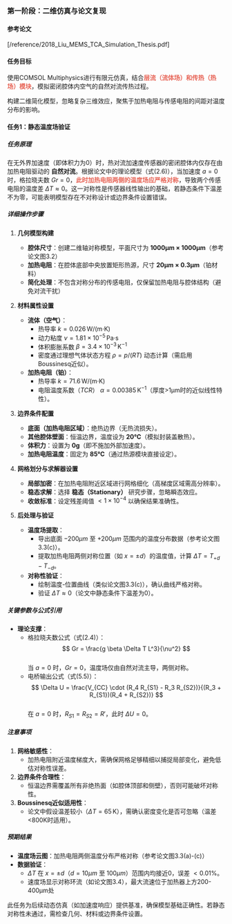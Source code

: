 ### 第一阶段：二维仿真与论文复现
#### 参考论文
[/reference/2018_Liu_MEMS_TCA_Simulation_Thesis.pdf]
#### 任务目标
使用COMSOL Multiphysics进行有限元仿真，结合<span style="font-weight:bold; color:rgb(231, 98, 84)">层流（流体场）和传热（热场）模块</span>，模拟密闭腔体内空气的自然对流传热过程。

构建二维简化模型，忽略复杂三维效应，聚焦于加热电阻与传感电阻的间距对温度分布的影响。
#### 任务1：静态温度场验证
##### 任务原理
在无外界加速度（即体积力为0）时，热对流加速度传感器的密闭腔体内仅存在由加热电阻驱动的 **自然对流**。根据论文中的理论模型（式$\text{(2.6)}$），当加速度 $a = 0$ 时，格拉晓夫数 $Gr = 0$，<span style="font-weight:bold; color:rgb(231, 98, 84)">此时加热电阻两侧的温度场应严格对称</span>，导致两个传感电阻的温度差 $\Delta T \approx 0$。这一对称性是传感器线性输出的基础，若静态条件下温差不为零，可能表明模型存在不对称设计或边界条件设置错误。
##### 详细操作步骤  
1. **几何模型构建**  
   - **腔体尺寸**：创建二维轴对称模型，平面尺寸为 **1000μm × 1000μm**（参考论文图3.2） 
   - **加热电阻**：在腔体底部中央放置矩形热源，尺寸 **20μm × 0.3μm**（铂材料）  
   - **简化处理**：不包含对称分布的传感电阻，仅保留加热电阻与腔体结构（避免对流干扰）

2. **材料属性设置**  
   - **流体（空气）**：  
     - 热导率 $k = 0.026 \, \text{W/(m·K)}$  
     - 动力粘度 $\nu = 1.81 \times 10^{-5} \, \text{Pa·s}$  
     - 体积膨胀系数 $\beta = 3.4 \times 10^{-3} \, \text{K}^{-1}$  
     - 密度通过理想气体状态方程 $\rho = p/(RT)$ 动态计算（需启用Boussinesq近似）。
   - **加热电阻（铂）**：  
     - 热导率 $k = 71.6 \, \text{W/(m·K)}$  
     - 电阻温度系数（$TCR$） $\alpha = 0.00385 \, \text{K}^{-1}$（厚度>1μm时的近似线性特性）。

3. **边界条件配置**  
   - **底面（加热电阻区域）**：绝热边界（无热流损失）。
   - **其他腔体壁面**：恒温边界，温度设为 **20℃**（模拟封装盖散热）。
   - **体积力**：设置为 **0g**（即不施加外部加速度）。
   - **加热电阻温度**：固定为 **85℃**（通过热源模块直接设定）。

4. **网格划分与求解器设置**  
   - **局部加密**：在加热电阻附近区域进行网格细化（高梯度区域需高分辨率）。
   - **稳态求解**：选择 **稳态（Stationary）** 研究步骤，忽略瞬态效应。 
   - **收敛标准**：设定残差阈值 $<1 \times 10^{-4}$ 以确保结果准确性。

5. **后处理与验证**  
   - **温度场提取**：  
     - 导出底面 $-200μm$ 至 $+200μm$ 范围内的温度分布数据（参考论文图3.3(c)）。
     - 提取加热电阻两侧对称位置（如 $x = \pm d$）的温度值，计算 $\Delta T = T_{+d} - T_{-d}$。  
   - **对称性验证**：  
     - 绘制温度-位置曲线（类似论文图3.3(c)），确认曲线严格对称。 
     - 验证 $\Delta T \approx 0$（论文中静态条件下温差为0）。  
##### 关键参数与公式引用
- **理论支撑**：  
  - 格拉晓夫数公式（式$\text{(2.4)}$）：  
    $$
    Gr = \frac{g \beta \Delta T L^3}{\nu^2}
    $$  
    当 $a = 0$ 时，$Gr = 0$，温度场仅由自然对流主导，两侧对称。 
  - 电桥输出公式（式$\text{(5.5)}$）：  
    $$
    \Delta U = \frac{V_{CC} \cdot (R_4 R_{S1} - R_3 R_{S2})}{(R_3 + R_{S1})(R_4 + R_{S2})}
    $$  
    在 $a=0$ 时，$R_{S1} = R_{S2} = R'$，此时 $\Delta U = 0$。
##### 注意事项
1. **网格敏感性**：  
   - 加热电阻附近温度梯度大，需确保网格足够精细以捕捉局部变化，避免低估对称性误差。
2. **边界条件合理性**：  
   - 恒温边界需覆盖所有非绝热面（如腔体顶部和侧壁），否则可能破坏对称性。
3. **Boussinesq近似适用性**：  
   - 论文中假设温差较小（$\Delta T = 65 \, \text{K}$），需确认密度变化是否可忽略（温差<800K时适用）。
##### 预期结果  
- **温度场云图**：加热电阻两侧温度分布严格对称（参考论文图3.3(a)-(c)）  
- **数据验证**：  
  - $\Delta T$ 在 $x = \pm d$（$d=10μm$ 至 $100μm$）范围内均接近0，误差 $<0.01\%$。  
  - 速度场显示对称环流（如论文图3.4），最大流速位于加热器上方200-400μm处

此任务为后续动态仿真（如加速度响应）提供基准，确保模型基础正确性。若静态对称性未通过，需检查几何、材料或边界条件设置。
